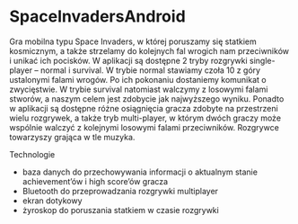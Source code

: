 # SpaceInvadersAndroid
Gra mobilna typu Space Invaders, w której poruszamy się statkiem kosmicznym, a także strzelamy do kolejnych fal wrogich nam przeciwników i unikać ich pocisków. W aplikacji są dostępne 2 tryby rozgrywki single-player – normal i survival. W trybie normal stawiamy czoła 10 z góry ustalonymi falami wrogów. Po ich pokonaniu 
dostaniemy komunikat o zwycięstwie. W trybie survival natomiast walczymy z losowymi falami stworów, a naszym celem jest zdobycie jak 
najwyższego wyniku. Ponadto w aplikacji są dostępne różne osiągnięcia gracza zdobyte na przestrzeni wielu rozgrywek, a także tryb multi-player, w 
którym dwóch graczy może wspólnie walczyć z kolejnymi losowymi falami przeciwników. Rozgrywce towarzyszy grająca w tle muzyka.

 Technologie
- baza danych do przechowywania informacji o aktualnym stanie 
achievement’ów i high score’ów gracza
- Bluetooth do przeprowadzania rozgrywki multiplayer
- ekran dotykowy
- żyroskop do poruszania statkiem w czasie rozgrywki
